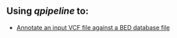 

## Using **_qpipeline_** to:
* [Annotate an input VCF file against a BED database file](ANNOTATE_VCF_WITH_BED.md)


